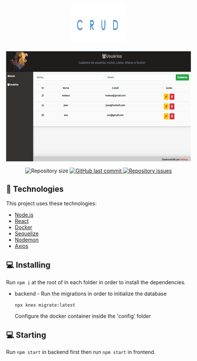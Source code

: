 <h1 align="center">
    <img alt="crud" src="/frontend/src/assets/imgs/crudTitle.png" width="150px" height="100px" />
</h1>
<p align="center">
    <img  alt="crud" src="/frontend/src/assets/imgs/Crud.PNG" width="700px" height="300px" />
<p/>

<p align="center">

  <img alt="Repository size" src="https://img.shields.io/github/repo-size/vsalbuq/be-the-hero">
  
  <a href="https://github.com/vsalbuq/be-the-hero/commits/master">
    <img alt="GitHub last commit" src="https://img.shields.io/github/last-commit/vsalbuq/be-the-hero">
  </a>

  <a href="https://github.com/vsalbuq/be-the-hero/issues">
    <img alt="Repository issues" src="https://img.shields.io/github/issues/vsalbuq/be-the-hero">
  </a>

</p>


## :rocket: Technologies

This project uses these technologies:

- [Node.js](https://nodejs.org/en/)
- [React](https://reactjs.org)
- [Docker](https://www.docker.com)
- [Sequelize](https://sequelize.org)
- [Nodemon](https://nodemon.io/)
- [Axios](https://github.com/axios/axios)

## 💻 Installing

   Run `npm i` at the root of in each folder in order to install the dependencies.
   
- backend -
    Run the migrations in order to initialize the database
  ```
  npx knex migrate:latest
  ```
    Configure the docker container inside the 'config' folder

## 💻 Starting

Run `npm start` in backend first then run `npm start` in frontend.




